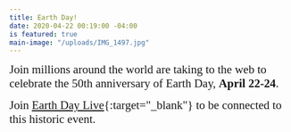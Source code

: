 ```yaml
---
title: Earth Day!
date: 2020-04-22 00:19:00 -04:00
is featured: true
main-image: "/uploads/IMG_1497.jpg"
---
```


<span style="font-family:Papyrus; font-size:1.5em;">Join millions around the world are taking to the web to celebrate the 50th anniversary of Earth Day, **April 22-24**.</span>

<span style="font-family:Papyrus; font-size:1.5em;">Join [Earth Day Live](https://www.earthdaylive2020.org/){:target="_blank"}  to be connected to this historic event.</span>